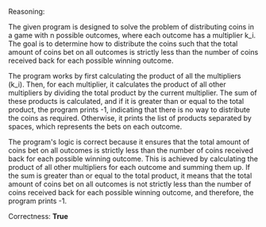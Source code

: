 Reasoning:

The given program is designed to solve the problem of distributing coins in a game with n possible outcomes, where each outcome has a multiplier k_i. The goal is to determine how to distribute the coins such that the total amount of coins bet on all outcomes is strictly less than the number of coins received back for each possible winning outcome.

The program works by first calculating the product of all the multipliers (k_i). Then, for each multiplier, it calculates the product of all other multipliers by dividing the total product by the current multiplier. The sum of these products is calculated, and if it is greater than or equal to the total product, the program prints -1, indicating that there is no way to distribute the coins as required. Otherwise, it prints the list of products separated by spaces, which represents the bets on each outcome.

The program's logic is correct because it ensures that the total amount of coins bet on all outcomes is strictly less than the number of coins received back for each possible winning outcome. This is achieved by calculating the product of all other multipliers for each outcome and summing them up. If the sum is greater than or equal to the total product, it means that the total amount of coins bet on all outcomes is not strictly less than the number of coins received back for each possible winning outcome, and therefore, the program prints -1.

Correctness: **True**